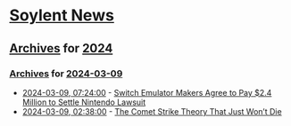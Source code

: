 # [Soylent News](../../../README.md)

## [Archives](../../index.md) for [2024](../index.md)

### [Archives](../../index.md) for [2024-03-09](index.md)

* [2024-03-09, 07:24:00](https://soylentnews.org/article.pl?sid=24/03/08/037240&from=rss) - [Switch Emulator Makers Agree to Pay $2.4 Million to Settle Nintendo Lawsuit](https://soylentnews.org/article.pl?sid=24/03/08/037240&from=rss)
* [2024-03-09, 02:38:00](https://soylentnews.org/article.pl?sid=24/03/08/032223&from=rss) - [The Comet Strike Theory That Just Won’t Die](https://soylentnews.org/article.pl?sid=24/03/08/032223&from=rss)
